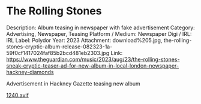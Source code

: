 # The Rolling Stones

Description: Album teasing in newspaper with fake advertisement
Category: Advertising, Newspaper, Teasing
Platform / Medium: Newspaper
Digi / IRL: IRL
Label: Polydor
Year: 2023
Attachment: download%205.jpg, the-rolling-stones-cryptic-album-release-082323-1a-59f0cf1417024faf85b2bcd481eb2303.jpg
Link: https://www.theguardian.com/music/2023/aug/23/the-rolling-stones-sneak-cryptic-teaser-ad-for-new-album-in-local-london-newspaper-hackney-diamonds

Advertisement in Hackney Gazette teasing new album

[1240.avif](The%20Rolling%20Stones%20a3bce8266a9e4b65ae84c21b14efd626/1240.avif)